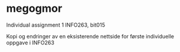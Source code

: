 # megogmor
Individual assignment 1 INFO263, bit015

Kopi og endringer av en eksisterende nettside for første individuelle oppgave i INFO263
